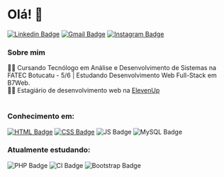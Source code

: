 # Olá! 👋

[![Linkedin Badge](https://img.shields.io/badge/LinkedIn-0077B5?style=for-the-badge&logo=linkedin&logoColor=white)](https://www.linkedin.com/in/jhonatan-gabriel-alves-11b28015b/)
[![Gmail Badge](https://img.shields.io/badge/Gmail-D14836?style=for-the-badge&logo=gmail&logoColor=white)](mailto:jhonatangalves96@gmail.com)
[![Instagram Badge](https://img.shields.io/badge/Instagram-E4405F?style=for-the-badge&logo=instagram&logoColor=white)](https://www.instagram.com/jhonatangalves/)

### Sobre mim
👨‍🎓 Cursando Tecnólogo em Análise e Desenvolvimento de Sistemas na FATEC Botucatu - 5/6 | Estudando Desenvolvimento Web Full-Stack em B7Web.</br>
👨‍💻 Estagiário de desenvolvimento web na [ElevenUp](https://elevenup.com.br/)</br></br>

### Conhecimento em:
[![HTML Badge](https://img.shields.io/badge/HTML5-E34F26?style=for-the-badge&logo=html5&logoColor=white)](https://alunos.b7web.com.br/media/certificates/certificado_2730535.jpg)
[![CSS Badge](https://img.shields.io/badge/CSS3-1572B6?style=for-the-badge&logo=css3&logoColor=white)](https://alunos.b7web.com.br/media/certificates/certificado_2730535.jpg)
![JS Badge](https://img.shields.io/badge/JavaScript-F7DF1E?style=for-the-badge&logo=javascript&logoColor=black)
![MySQL Badge](https://img.shields.io/badge/MySQL-00000F?style=for-the-badge&logo=mysql&logoColor=white)

### Atualmente estudando:
![PHP Badge](https://img.shields.io/badge/PHP-777BB4?style=for-the-badge&logo=php&logoColor=white)
![CI Badge](https://img.shields.io/badge/Codeigniter-EF4223?style=for-the-badge&logo=codeigniter&logoColor=white)
![Bootstrap Badge](https://img.shields.io/badge/Bootstrap-563D7C?style=for-the-badge&logo=bootstrap&logoColor=white)

